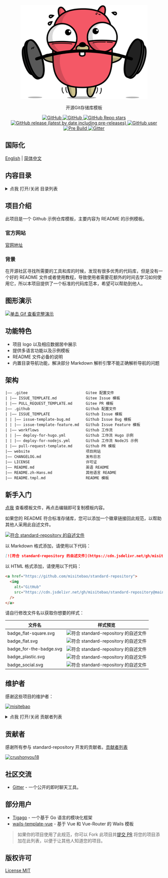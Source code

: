 <p align="center">
  <img src="/logo.gif" height="300" />
</p>
<p align="center">
  开源Git存储库模板
</p>
<p align="center">
  <a href="https://github.com/misitebao/standard-repository/blob/main/LICENSE">
    <img alt="GitHub" src="https://img.shields.io/github/license/misitebao/standard-repository?style=flat-square"/>
  </a>
  <a href="https://github.com/misitebao/standard-repository">
    <img alt="GitHub" src="https://cdn.jsdelivr.net/gh/misitebao/standard-repository@main/assets/badge_flat-square.svg"/>
  </a>
  <a href="https://github.com/misitebao/standard-repository">
    <img alt="GitHub Repo stars" src="https://img.shields.io/github/stars/misitebao/standard-repository?style=flat-square"/>
  </a>
  <a href="https://github.com/misitebao/standard-repository/releases">
    <img alt="GitHub release (latest by date including pre-releases)" src="https://img.shields.io/github/v/release/misitebao/standard-repository?include_prereleases&sort=semver&style=flat-square">
  </a>
  <a href="https://github.com/misitebao">
    <img alt="GitHub user" src="https://img.shields.io/badge/author-misitebao-brightgreen?style=flat-square"/>
  </a>
  <a href="https://github.com/misitebao/standard-repository/actions/workflows/pre-build.yml">
    <img alt="Pre Build" src="https://img.shields.io/github/workflow/status/misitebao/standard-repository/Pre%20Build%20%7C%20预构建/main?style=flat-square&logo=github"/>
  </a>
  <a href="https://gitter.im/misitebao/standard-repository">
    <img alt="Gitter" src="https://img.shields.io/gitter/room/misitebao/standard-repository?style=flat-square&color=4ab494"/>
  </a>
</p>

<span id="nav-1"></span>

## 国际化

[English](README.md) | [简体中文](README.zh-Hans.md)

<span id="nav-2"></span>

## 内容目录

<details>
  <summary>点我 打开/关闭 目录列表</summary>

- [国际化](#nav-1)
- [内容目录](#nav-2)
- [项目介绍](#nav-3)
  - [官方网站](#nav-3-1)
  - [背景](#nav-3-2)
- [图形演示](#nav-4)
- [功能特色](#nav-5)
- [架构](#nav-6)
- [新手入门](#nav-7)
- [维护者](#nav-8)
- [贡献者](#nav-9)
- [社区交流](#nav-10)
- [部分用户](#nav-11)
- [发布记录](CHANGE.md)
- [捐赠者](#nav-12)
- [赞助商](#nav-13)
- [特别感谢](#nav-14)
- [版权许可](#nav-15)

</details>

<span id="nav-3"></span>

## 项目介绍

此项目是一个 Github 示例仓库模板，主要内容为 README 的示例模板。

<span id="nav-3-1"></span>

### 官方网站

[官网地址](https://standard-repository.vercel.app)

<span id="nav-3-2"></span>

### 背景

在开源社区寻找所需要的工具和库的时候，发现有很多优秀的代码库，但是没有一个好的 README 文件或者使用教程，导致使用者需要花额外的时间去学习如何使用它，所以本项目提供了一个标准的代码库范本，希望可以帮助到他人。

<span id="nav-4"></span>

## 图形演示

[![单击 Gif 查看完整演示](https://cdn.jsdelivr.net/gh/misitebao/CDN@main/md/template-git-repository-mini.gif)](https://www.bilibili.com/video/BV1d64y1B7pe?share_source=copy_web)

<span id="nav-5"></span>

## 功能特色

- 项目 logo 以及相应数据居中展示
- 提供多语言功能以及示例模板
- README 文件必备的说明
- 内置目录导航功能，解决部分 Markdown 解析引擎不能正确解析导航的问题

<span id="nav-6"></span>

## 架构

```
|—— .gitee                          Gitee 配置文件
| |—— ISSUE_TEMPLATE.md             Gitee Issue 模板
| |—— PULL_REQUEST_TEMPLATE.md      Gitee PR 模板
|—— .github                         Github 配置文件
| |—— ISSUE_TEMPLATE                Github Issue 模板
| | |—— issue-template-bug.md       Github Issue Bug 模板
| | |—— issue-template-feature.md   Github Issue Feature 模板
| |—— workflows                     Github 工作流
| | |—— deploy-for-hugo.yml         Github 工作流 Hugo 示例
| | |—— deploy-for-nodejs.yml       Github 工作流 NodeJS 示例
| |—— pull-request-template.md      Github PR 模板
|—— website                         项目网站
|—— CHANGELOG.md                    发布日志
|—— LICENSE                         许可证
|—— README.md                       英语 README
|—— README.zh-Hans.md               其他语言 README
|—— README.tmpl.md                  README 模板

```

<span id="nav-7"></span>

## 新手入门

[点我](/copy-template/README.zh-Hans.tmpl.md) 查看模板文件，再点击编辑即可复制模板内容。

如果您的 README 符合标准存储库，您可以添加一个徽章链接回此规范，以帮助其他人采用此自述文件。

[![符合 standard-repository 的自述文件](https://cdn.jsdelivr.net/gh/misitebao/standard-repository@main/assets/badge_flat-square.svg)](https://github.com/misitebao/standard-repository)

以 Markdown 格式添加，请使用以下代码：

```markdown
[![符合 standard-repository 的自述文件](https://cdn.jsdelivr.net/gh/misitebao/standard-repository@main/assets/badge_flat-square.svg)](https://github.com/misitebao/standard-repository)
```

以 HTML 格式添加，请使用以下代码：

```html
<a href="https://github.com/misitebao/standard-repository">
  <img
    alt="GitHub"
    src="https://cdn.jsdelivr.net/gh/misitebao/standard-repository@main/assets/badge_flat-square.svg"
  />
</a>
```

请自行修改文件名以获取你想要的样式：

| 文件名                  | 样式预览                                                                                                                              |
| ----------------------- | ------------------------------------------------------------------------------------------------------------------------------------- |
| badge_flat-square.svg   | ![符合 standard-repository 的自述文件](https://cdn.jsdelivr.net/gh/misitebao/standard-repository@main/assets/badge_flat-square.svg)   |
| badge_flat.svg          | ![符合 standard-repository 的自述文件](https://cdn.jsdelivr.net/gh/misitebao/standard-repository@main/assets/badge_flat.svg)          |
| badge_for-the-badge.svg | ![符合 standard-repository 的自述文件](https://cdn.jsdelivr.net/gh/misitebao/standard-repository@main/assets/badge_for-the-badge.svg) |
| badge_plastic.svg       | ![符合 standard-repository 的自述文件](https://cdn.jsdelivr.net/gh/misitebao/standard-repository@main/assets/badge_plastic.svg)       |
| badge_social.svg        | ![符合 standard-repository 的自述文件](https://cdn.jsdelivr.net/gh/misitebao/standard-repository@main/assets/badge_social.svg)        |

<span id="nav-8"></span>

## 维护者

感谢这些项目的维护者：

<a href="https://github.com/misitebao"><img src="https://github.com/misitebao.png" width="40" height="40" alt="misitebao" title="misitebao"/></a>

<details>
  <summary>点我 打开/关闭 贡献者列表</summary>

- [米司特包](https://github.com/misitebao) - 项目作者，全栈工程师。

</details>

<span id="nav-9"></span>

## 贡献者

感谢所有参与 standard-repository 开发的贡献者。[贡献者列表](https://github.com/misitebao/standard-repository/graphs/contributors)

<a href="https://github.com/crushonyou18"><img src="https://github.com/crushonyou18.png" width="40" height="40" alt="crushonyou18" title="crushonyou18"/></a>

<span id="nav-10"></span>

## 社区交流

- [Gitter](https://gitter.im/misitebao/standard-repository) - 一个公开的即时聊天工具。

<span id="nav-11"></span>

## 部分用户

- [Tigago](https://github.com/tigateam/tigago) - 一个基于 Go 语言的模块化框架
- [wails-template-vue](https://github.com/misitebao/wails-template-vue) - 基于 Vue 和 Vue-Router 的 Wails 模板

> 如果你的项目使用了此规范，你可以 Fork 此项目并[提交 PR](https://github.com/misitebao/standard-repository/pulls) 将您的项目添加在此列表，以便于让其他人知道您的项目。

<span id="nav-12"></span>

<!-- ## 捐赠者 -->

<span id="nav-13"></span>

<!-- ## 赞助商 -->

<span id="nav-14"></span>

<!-- ## 特别感谢 -->

<span id="nav-15"></span>

## 版权许可

[License MIT](LICENSE)
